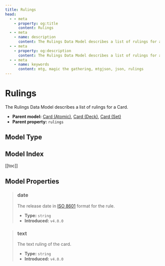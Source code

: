 ```yaml
---
title: Rulings
head:
  - - meta
    - property: og:title
      content: Rulings
  - - meta
    - name: description
      content: The Rulings Data Model describes a list of rulings for a Card.
  - - meta
    - property: og:description
      content: The Rulings Data Model describes a list of rulings for a Card.
  - - meta
    - name: keywords
      content: mtg, magic the gathering, mtgjson, json, rulings
---
```


# Rulings

The Rulings Data Model describes a list of rulings for a Card.

- **Parent model:** [Card (Atomic)](/data-models/card-atomic/), [Card (Deck)](/data-models/card-deck/), [Card (Set)](/data-models/card-set/)
- **Parent property:** `rulings`

## Model Type

<ModelType type="Rulings" />

## Model Index

<PropertyToggler/>

[[toc]]

## Model Properties

> ### date
>
> The release date in [ISO 8601](https://www.iso.org/iso-8601-date-and-time-format.html) format for the rule.
>
> - **Type:** `string`
> - **Introduced:** `v4.0.0`

> ### text
>
> The text ruling of the card.
>
> - **Type:** `string`
> - **Introduced:** `v4.0.0`
